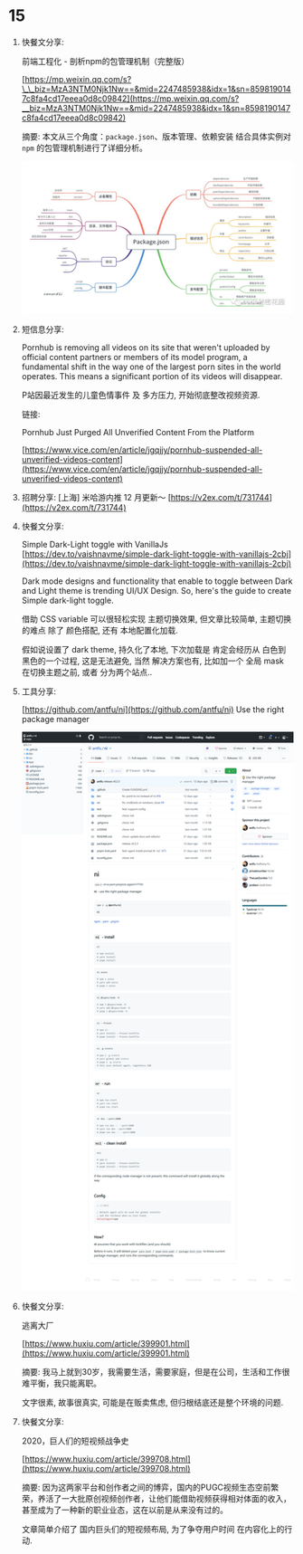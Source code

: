 # 15

1. 快餐文分享:

   前端工程化 - 剖析npm的包管理机制（完整版）

   [https://mp.weixin.qq.com/s?\_\_biz=MzA3NTM0Njk1Nw==&mid=2247485938&idx=1&sn=8598190147c8fa4cd17eeea0d8c09842](https://mp.weixin.qq.com/s?__biz=MzA3NTM0Njk1Nw==&mid=2247485938&idx=1&sn=8598190147c8fa4cd17eeea0d8c09842)

   摘要: 本文从三个角度：`package.json`、版本管理、依赖安装 结合具体实例对 `npm` 的包管理机制进行了详细分析。

   ![&#x56FE;&#x7247;](../../../.gitbook/assets/640.jpeg)

2. 短信息分享:

   Pornhub is removing all videos on its site that weren't uploaded by official content partners or members of its model program, a fundamental shift in the way one of the largest porn sites in the world operates. This means a significant portion of its videos will disappear.

   P站因最近发生的儿童色情事件 及 多方压力, 开始彻底整改视频资源.

   链接:

   Pornhub Just Purged All Unverified Content From the Platform

   [https://www.vice.com/en/article/jgqjjy/pornhub-suspended-all-unverified-videos-content](https://www.vice.com/en/article/jgqjjy/pornhub-suspended-all-unverified-videos-content)

3. 招聘分享: \[上海\] 米哈游内推 12 月更新～ [https://v2ex.com/t/731744](https://v2ex.com/t/731744)
4. 快餐文分享:

   Simple Dark-Light toggle with VanillaJs [https://dev.to/vaishnavme/simple-dark-light-toggle-with-vanillajs-2cbj](https://dev.to/vaishnavme/simple-dark-light-toggle-with-vanillajs-2cbj)

   Dark mode designs and functionality that enable to toggle between Dark and Light theme is trending UI/UX Design. So, here's the guide to create Simple dark-light toggle.

   借助 CSS variable 可以很轻松实现 主题切换效果, 但文章比较简单, 主题切换的难点 除了 颜色搭配, 还有 本地配置化加载.

   假如说设置了 dark theme, 持久化了本地, 下次加载是 肯定会经历从 白色到黑色的一个过程, 这是无法避免, 当然 解决方案也有, 比如加一个 全局 mask 在切换主题之前, 或者 分为两个站点..

5. 工具分享:

   [https://github.com/antfu/ni](https://github.com/antfu/ni) Use the right package manager

   ![266e6f5e-5e22-4c09-a727-6f3bd60fc2ba](../../../.gitbook/assets/266e6f5e-5e22-4c09-a727-6f3bd60fc2ba.png)

6. 快餐文分享:

   逃离大厂

   [https://www.huxiu.com/article/399901.html](https://www.huxiu.com/article/399901.html)

   摘要: 我马上就到30岁，我需要生活，需要家庭，但是在公司，生活和工作很难平衡，我只能离职。

   文字很素, 故事很真实, 可能是在贩卖焦虑, 但归根结底还是整个环境的问题.

7. 快餐文分享:

   2020，巨人们的短视频战争史

   [https://www.huxiu.com/article/399708.html](https://www.huxiu.com/article/399708.html)

   摘要: 因为这两家平台和创作者之间的博弈，国内的PUGC视频生态空前繁荣，养活了一大批原创视频创作者，让他们能借助视频获得相对体面的收入，甚至成为了一种新的职业业态，这在以前是从来没有过的。

   文章简单介绍了 国内巨头们的短视频布局, 为了争夺用户时间 在内容化上的行动.

